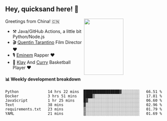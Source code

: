 ## Hey, quicksand here! 🏃
[<img align="right" width="50%" height='180' src="https://quicksandznzn.github.io/image/warriors.jpg">](https://github.com/quicksandznzn)
<!--
[<img align="right" width="50%" src="https://github-readme-stats.vercel.app/api?username=quicksandznzn&theme=dark&show_icons=true">](https://github.com/quicksandznzn)
-->


Greetings from China! 🇨🇳

- ⚒️ Java/GitHub Actions, a little bit Python/Node.js
- 🎬 [Quentin Tarantino](https://www.instagram.com/tarantinoxx/) Film Director ❤️
- 🎙 [Eminem](https://www.instagram.com/eminem/) Rapper ❤️
- 🏀 [Klay](https://www.instagram.com/klaythompson/) And [Curry](https://www.instagram.com/stephencurry30/) Basketball Player ❤️


#### :bar_chart: Weekly development breakdown
<!--START_SECTION:waka-->

```text
Python             14 hrs 22 mins  ████████████████▓░░░░░░░░   66.51 %
Docker             3 hrs 51 mins   ████▒░░░░░░░░░░░░░░░░░░░░   17.81 %
JavaScript         1 hr 25 mins    █▓░░░░░░░░░░░░░░░░░░░░░░░   06.60 %
Text               38 mins         ▓░░░░░░░░░░░░░░░░░░░░░░░░   02.96 %
requirements.txt   23 mins         ▒░░░░░░░░░░░░░░░░░░░░░░░░   01.79 %
YAML               21 mins         ▒░░░░░░░░░░░░░░░░░░░░░░░░   01.69 %
```

<!--END_SECTION:waka-->
